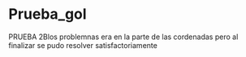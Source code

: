 # Prueba_gol
PRUEBA 2Blos problemnas era en la parte de las cordenadas pero  al finalizar se pudo resolver satisfactoriamente 
